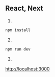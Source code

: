 
## React, Next

1.

```bash
npm install
```

2.

```bash
npm run dev
```

3.
[http://localhost:3000](http://localhost:3000)
